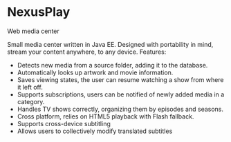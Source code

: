 NexusPlay
=========

Web media center

Small media center written in Java EE. Designed with portability in mind, stream your content anywhere, to any device.
Features:

- Detects new media from a source folder, adding it to the database.
- Automatically looks up artwork and movie information.
- Saves viewing states, the user can resume watching a show from where it left off.
- Supports subscriptions, users can be notified of newly added media in a category.
- Handles TV shows correctly, organizing them by episodes and seasons.
- Cross platform, relies on HTML5 playback with Flash fallback.
- Supports cross-device subtitling
- Allows users to collectively modify translated subtitles
